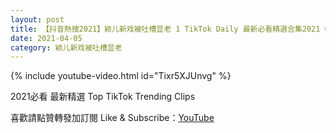 ```yaml
---
layout: post
title: 【抖音熱搜2021】颖儿新戏被吐槽显老 1 TikTok Daily 最新必看精選合集2021 04 05
date: 2021-04-05
category: 颖儿新戏被吐槽显老
---
```


{% include youtube-video.html id="Tixr5XJUnvg" %}

2021必看 最新精選 Top TikTok Trending Clips

喜歡請點贊轉發加訂閱 Like & Subscribe：[YouTube](https://www.youtube.com/channel/UCAoR7VcanIPd04uEq_GIylA/videos)

